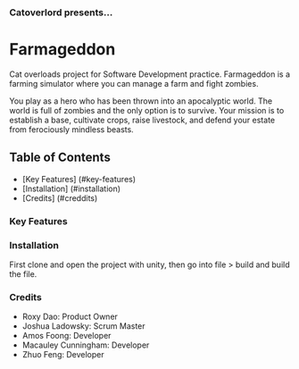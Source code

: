 ### Catoverlord presents...
# Farmageddon

Cat overloads project for Software Development practice.
Farmageddon is a farming simulator where you can manage a farm and fight zombies.

You play as a hero who has been thrown into an apocalyptic world. The world is full of zombies and the only option is to survive. Your mission is to establish a base, cultivate crops, raise livestock, and defend your estate from ferociously mindless beasts.

## Table of Contents
  - [Key Features] (#key-features)
  - [Installation] (#installation)
  - [Credits] (#creddits)

### Key Features

### Installation

First clone and open the project with unity, then go into file > build and build the file.

### Credits

  - Roxy Dao: Product Owner
  - Joshua Ladowsky: Scrum Master
  - Amos Foong: Developer
  - Macauley Cunningham: Developer
  - Zhuo Feng: Developer
